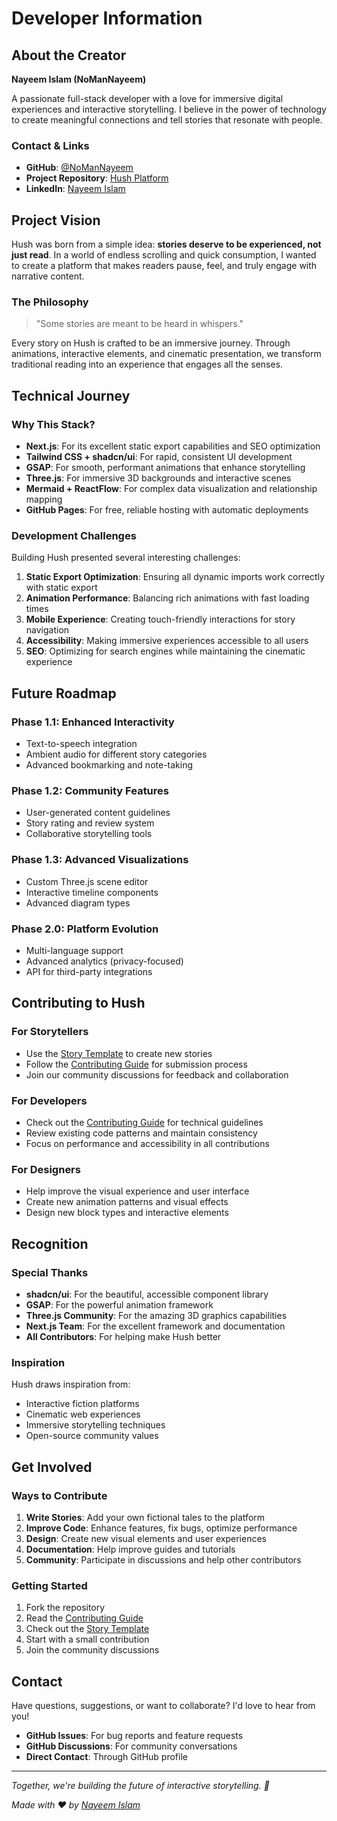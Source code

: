 # Developer Information

## About the Creator

**Nayeem Islam (NoManNayeem)**

A passionate full-stack developer with a love for immersive digital experiences and interactive storytelling. I believe in the power of technology to create meaningful connections and tell stories that resonate with people.

### Contact & Links

- **GitHub**: [@NoManNayeem](https://github.com/NoManNayeem)
- **Project Repository**: [Hush Platform](https://github.com/NoManNayeem/hush)
- **LinkedIn**: [Nayeem Islam](https://linkedin.com/in/nomannayeem)

## Project Vision

Hush was born from a simple idea: **stories deserve to be experienced, not just read**. In a world of endless scrolling and quick consumption, I wanted to create a platform that makes readers pause, feel, and truly engage with narrative content.

### The Philosophy

> "Some stories are meant to be heard in whispers."

Every story on Hush is crafted to be an immersive journey. Through animations, interactive elements, and cinematic presentation, we transform traditional reading into an experience that engages all the senses.

## Technical Journey

### Why This Stack?

- **Next.js**: For its excellent static export capabilities and SEO optimization
- **Tailwind CSS + shadcn/ui**: For rapid, consistent UI development
- **GSAP**: For smooth, performant animations that enhance storytelling
- **Three.js**: For immersive 3D backgrounds and interactive scenes
- **Mermaid + ReactFlow**: For complex data visualization and relationship mapping
- **GitHub Pages**: For free, reliable hosting with automatic deployments

### Development Challenges

Building Hush presented several interesting challenges:

1. **Static Export Optimization**: Ensuring all dynamic imports work correctly with static export
2. **Animation Performance**: Balancing rich animations with fast loading times
3. **Mobile Experience**: Creating touch-friendly interactions for story navigation
4. **Accessibility**: Making immersive experiences accessible to all users
5. **SEO**: Optimizing for search engines while maintaining the cinematic experience

## Future Roadmap

### Phase 1.1: Enhanced Interactivity
- Text-to-speech integration
- Ambient audio for different story categories
- Advanced bookmarking and note-taking

### Phase 1.2: Community Features
- User-generated content guidelines
- Story rating and review system
- Collaborative storytelling tools

### Phase 1.3: Advanced Visualizations
- Custom Three.js scene editor
- Interactive timeline components
- Advanced diagram types

### Phase 2.0: Platform Evolution
- Multi-language support
- Advanced analytics (privacy-focused)
- API for third-party integrations

## Contributing to Hush

### For Storytellers
- Use the [Story Template](STORY_TEMPLATE.md) to create new stories
- Follow the [Contributing Guide](CONTRIBUTING.md) for submission process
- Join our community discussions for feedback and collaboration

### For Developers
- Check out the [Contributing Guide](CONTRIBUTING.md) for technical guidelines
- Review existing code patterns and maintain consistency
- Focus on performance and accessibility in all contributions

### For Designers
- Help improve the visual experience and user interface
- Create new animation patterns and visual effects
- Design new block types and interactive elements

## Recognition

### Special Thanks

- **shadcn/ui**: For the beautiful, accessible component library
- **GSAP**: For the powerful animation framework
- **Three.js Community**: For the amazing 3D graphics capabilities
- **Next.js Team**: For the excellent framework and documentation
- **All Contributors**: For helping make Hush better

### Inspiration

Hush draws inspiration from:
- Interactive fiction platforms
- Cinematic web experiences
- Immersive storytelling techniques
- Open-source community values

## Get Involved

### Ways to Contribute

1. **Write Stories**: Add your own fictional tales to the platform
2. **Improve Code**: Enhance features, fix bugs, optimize performance
3. **Design**: Create new visual elements and user experiences
4. **Documentation**: Help improve guides and tutorials
5. **Community**: Participate in discussions and help other contributors

### Getting Started

1. Fork the repository
2. Read the [Contributing Guide](CONTRIBUTING.md)
3. Check out the [Story Template](STORY_TEMPLATE.md)
4. Start with a small contribution
5. Join the community discussions

## Contact

Have questions, suggestions, or want to collaborate? I'd love to hear from you!

- **GitHub Issues**: For bug reports and feature requests
- **GitHub Discussions**: For community conversations
- **Direct Contact**: Through GitHub profile

---

*Together, we're building the future of interactive storytelling. 🚀*

*Made with ❤️ by [Nayeem Islam](https://github.com/NoManNayeem)*
